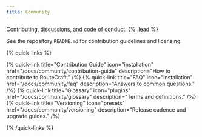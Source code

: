 ```yaml
---
title: Community
---
```


Contributing, discussions, and code of conduct. {% .lead %}

See the repository `README.md` for contribution guidelines and licensing.

{% quick-links %}

{% quick-link title="Contribution Guide" icon="installation" href="/docs/community/contribution-guide" description="How to contribute to RouteCraft." /%}
{% quick-link title="FAQ" icon="installation" href="/docs/community/faq" description="Answers to common questions." /%}
{% quick-link title="Glossary" icon="plugins" href="/docs/community/glossary" description="Terms and definitions." /%}
{% quick-link title="Versioning" icon="presets" href="/docs/community/versioning" description="Release cadence and upgrade guides." /%}

{% /quick-links %}
